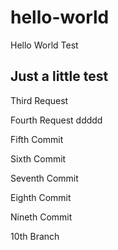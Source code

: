 # hello-world
Hello World Test

## Just a little test

Third Request

Fourth Request ddddd

Fifth Commit

Sixth Commit

Seventh Commit

Eighth Commit

Nineth Commit

10th Branch 
